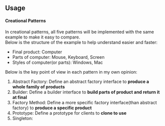 ## Usage
#### Creational Patterns
In creational patterns, all five patterns will be implemented with the same example to make it easy to compare.  
Below is the structure of the example to help understand easier and faster:  
- Final product: Computer  
- Parts of computer: Mouse, Keyboard, Screen  
- Styles of computer(or parts): Windows, Mac  

Below is the key point of view in each pattern in my own opinion:  
1. Abstract Factory: Define an abstract factory interface to **produce a whole family of products**
2. Builder: Define a builder interface to **build parts of product and return it at final**
3. Factory Method: Define a more specific factory interface(than abstract factory) to **produce a specific product**
4. Prototype: Define a prototype for clients to **clone to use**
5. Singleton: 